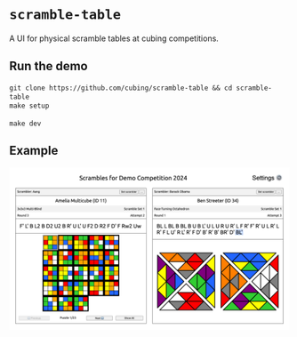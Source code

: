 # `scramble-table`

A UI for physical scramble tables at cubing competitions.

## Run the demo

```shell
git clone https://github.com/cubing/scramble-table && cd scramble-table
make setup

make dev
```

## Example

<picture>
  <source srcset="./img/example-dark-mode.png" media="(prefers-color-scheme: dark)">
  <img src="./img/example.png">
</picture>
